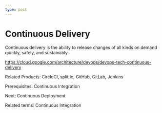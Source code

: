 ```yaml
---
type: post
---
```

# Continuous Delivery

Continuous delivery is the ability to release changes of all kinds on demand quickly, safely, and sustainably.

<https://cloud.google.com/architecture/devops/devops-tech-continuous-delivery>

Related Products: CircleCI, split.io, GitHub, GitLab, Jenkins

Prerequisites: Continuous Integration

Next: Continuous Deployment

Related terms: Continuous Integration
